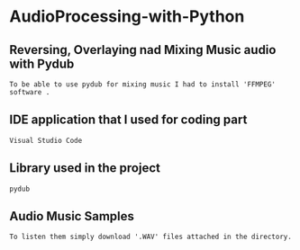 # AudioProcessing-with-Python
## Reversing, Overlaying nad Mixing Music audio with Pydub
```
To be able to use pydub for mixing music I had to install 'FFMPEG' software .
```

## IDE application that I used for coding part
```
Visual Studio Code
```
## Library used in the project
```
pydub
```

## Audio Music Samples
```
To listen them simply download '.WAV' files attached in the directory.
```
